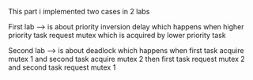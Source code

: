 This part i implemented two cases in 2 labs

First lab --> is about priority inversion delay which happens when higher priority task
request mutex which is acquired by lower priority task

Second lab --> is about deadlock which happens when first task acquire mutex 1 and second task
acquire mutex 2 then first task request mutex 2 and second task request mutex 1 